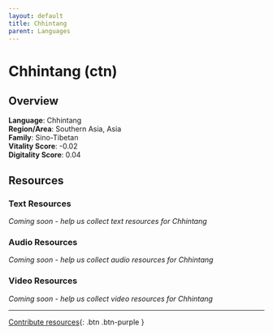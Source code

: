 ```yaml
---
layout: default
title: Chhintang
parent: Languages
---
```


# Chhintang (ctn)

## Overview

**Language**: Chhintang  
**Region/Area**: Southern Asia, Asia  
**Family**: Sino-Tibetan  
**Vitality Score**: -0.02  
**Digitality Score**: 0.04  

## Resources

### Text Resources
*Coming soon - help us collect text resources for Chhintang*

### Audio Resources
*Coming soon - help us collect audio resources for Chhintang*

### Video Resources
*Coming soon - help us collect video resources for Chhintang*

---

[Contribute resources](https://fairtrain.github.io/){: .btn .btn-purple }
